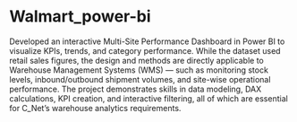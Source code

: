 # Walmart_power-bi

Developed an interactive Multi-Site Performance Dashboard in Power BI to visualize KPIs, trends, and category performance. While the dataset used retail sales figures, the design and methods are directly applicable to Warehouse Management Systems (WMS) — such as monitoring stock levels, inbound/outbound shipment volumes, and site-wise operational performance. The project demonstrates skills in data modeling, DAX calculations, KPI creation, and interactive filtering, all of which are essential for C_Net’s warehouse analytics requirements.
